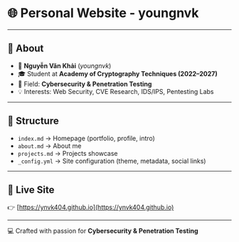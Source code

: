 # 🌐 Personal Website - youngnvk

---

## 🔎 About
- 👤 **Nguyễn Văn Khải** (*youngnvk*)  
- 🎓 Student at **Academy of Cryptography Techniques (2022–2027)**  
- 🔐 Field: **Cybersecurity & Penetration Testing**  
- 💡 Interests: Web Security, CVE Research, IDS/IPS, Pentesting Labs

---

## 📂 Structure
- `index.md` → Homepage (portfolio, profile, intro)  
- `about.md` → About me  
- `projects.md` → Projects showcase  
- `_config.yml` → Site configuration (theme, metadata, social links)  

---

## 🚀 Live Site
👉 [https://ynvk404.github.io](https://ynvk404.github.io)

---

💻 Crafted with passion for **Cybersecurity & Penetration Testing**
